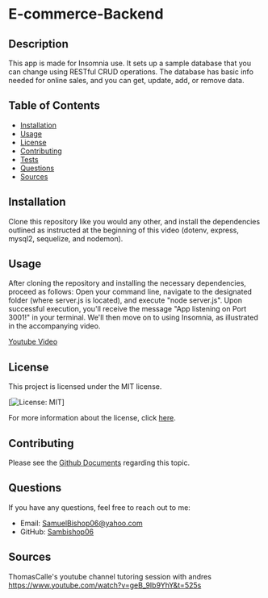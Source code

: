 # E-commerce-Backend

## Description
This app is made for Insomnia use. It sets up a sample database that you can change using RESTful CRUD operations. The database has basic info needed for online sales, and you can get, update, add, or remove data.

## Table of Contents
- [Installation](#installation)
- [Usage](#usage)
- [License](#license)
- [Contributing](#contributing)
- [Tests](#tests)
- [Questions](#questions)
- [Sources](#sources)

## Installation
Clone this repository like you would any other, and install the dependencies outlined as instructed at the beginning of this video (dotenv, express, mysql2, sequelize, and nodemon).

## Usage
After cloning the repository and installing the necessary dependencies, proceed as follows: Open your command line, navigate to the designated folder (where server.js is located), and execute "node server.js". Upon successful execution, you'll receive the message "App listening on Port 3001!" in your terminal. We'll then move on to using Insomnia, as illustrated in the accompanying video.

[Youtube Video](https://www.youtube.com/watch?v=gjiFjHzb7TQ)

## License
This project is licensed under the MIT license.

[![License: MIT](https://img.shields.io/badge/License-MIT-yellow.svg)]

For more information about the license, click [here](https://opensource.org/licenses/MIT).

## Contributing
Please see the [Github Documents](https://docs.github.com/en/get-started/exploring-projects-on-github/contributing-to-a-project) regarding this topic. 

## Questions
If you have any questions, feel free to reach out to me:
- Email: SamuelBishop06@yahoo.com
- GitHub: [Sambishop06](https://github.com/SamBishop06)

## Sources
ThomasCalle's youtube channel
tutoring session with andres
https://www.youtube.com/watch?v=geB_9Ib9YhY&t=525s
